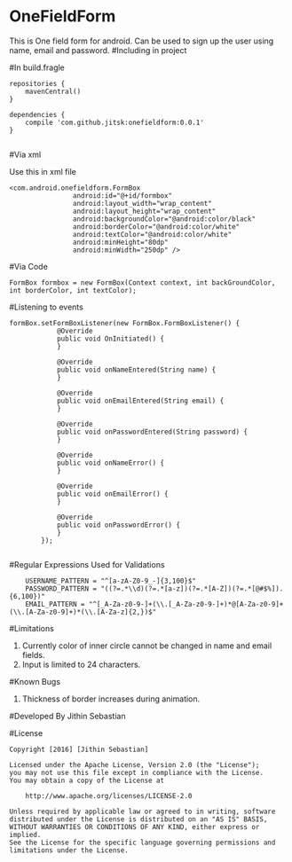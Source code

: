 # OneFieldForm
This is One field form for android. Can be used to sign up the user using name, email and password.
#Including in project

#In build.fragle
```
repositories {
    mavenCentral()
}

dependencies {
    compile 'com.github.jitsk:onefieldform:0.0.1'
}


```

#Via xml

Use this in xml file
```
<com.android.onefieldform.FormBox
                android:id="@+id/formbox"
                android:layout_width="wrap_content"
                android:layout_height="wrap_content"
                android:backgroundColor="@android:color/black"
                android:borderColor="@android:color/white"
                android:textColor="@android:color/white"
                android:minHeight="80dp"
                android:minWidth="250dp" />
```

#Via Code
```
FormBox formbox = new FormBox(Context context, int backGroundColor, int borderColor, int textColor);
```
#Listening to events
```
formBox.setFormBoxListener(new FormBox.FormBoxListener() {
            @Override
            public void OnInitiated() {
            }

            @Override
            public void onNameEntered(String name) {
            }

            @Override
            public void onEmailEntered(String email) {
            }

            @Override
            public void onPasswordEntered(String password) {
            }

            @Override
            public void onNameError() {
            }

            @Override
            public void onEmailError() {
            }

            @Override
            public void onPasswordError() {
            }
        });
        
  ```
#Regular Expressions Used for Validations
```
    USERNAME_PATTERN = "^[a-zA-Z0-9_-]{3,100}$"
    PASSWORD_PATTERN = "((?=.*\\d)(?=.*[a-z])(?=.*[A-Z])(?=.*[@#$%]).{6,100})"
    EMAIL_PATTERN = "^[_A-Za-z0-9-]+(\\.[_A-Za-z0-9-]+)*@[A-Za-z0-9]+(\\.[A-Za-z0-9]+)*(\\.[A-Za-z]{2,})$"

```

#Limitations
1. Currently color of inner circle cannot be changed in name and email fields.
2. Input is limited to 24 characters.


#Known Bugs
1. Thickness of border increases during animation.

#Developed By
Jithin Sebastian

#License
```
Copyright [2016] [Jithin Sebastian]

Licensed under the Apache License, Version 2.0 (the "License");
you may not use this file except in compliance with the License.
You may obtain a copy of the License at

    http://www.apache.org/licenses/LICENSE-2.0

Unless required by applicable law or agreed to in writing, software
distributed under the License is distributed on an "AS IS" BASIS,
WITHOUT WARRANTIES OR CONDITIONS OF ANY KIND, either express or implied.
See the License for the specific language governing permissions and
limitations under the License.
```
